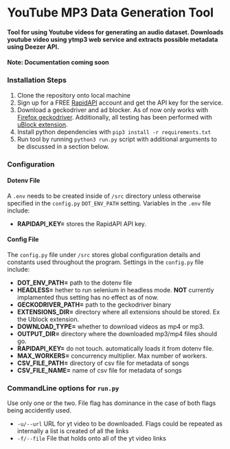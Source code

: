 # YouTube MP3 Data Generation Tool 

#### Tool for using Youtube videos for generating an audio dataset. Downloads youtube video using ytmp3 web service and extracts possible metadata using Deezer API. 

#### **Note**: Documentation coming soon

### Installation Steps
1. Clone the repository onto local machine
2. Sign up for a FREE [RapidAPI](https://rapidapi.com) account and get the API key for the service.
3. Download a geckodriver and ad blocker. As of now only works with [Firefox geckodriver](https://github.com/mozilla/geckodriver/releases). Additionally, all testing has been performed with [uBlock extension](https://github.com/gorhill/uBlock/releases/download/1.32.1b0/uBlock0_1.32.1b0.firefox.signed.xpi).
4. Install python dependencies with `pip3 install -r requirements.txt`
5. Run tool by running `python3 run.py` script with additional arguments to be discussed in a section below.

### Configuration

#### Dotenv File
A `.env` needs to be created inside of `/src` directory unless otherwise specified in the `config.py` `DOT_ENV_PATH` setting. Variables in the `.env` file include:
- **RAPIDAPI_KEY=** stores the RapidAPI API key.

#### Config File
The `config.py` file under `/src` stores global configuration details and constants used throughout the program. Settings in the `config.py` file include:
- **DOT_ENV_PATH=** path to the dotenv file
- **HEADLESS=** hether to run selenium in headless mode. **NOT** currently implamented thus setting has no effect as of now.
- **GECKODRIVER_PATH=** path to the geckodriver binary
- **EXTENSIONS_DIR=** directory where all extensions should be stored. Ex the Ublock extension.
- **DOWNLOAD_TYPE=** whether to download videos as mp4 or mp3.
- **OUTPUT_DIR=** directory where the downloaded mp3/mp4 files should go.
- **RAPIDAPI_KEY=** do not touch. automatically loads it from dotenv file.
- **MAX_WORKERS=** concurrency multiplier. Max number of workers.
- **CSV_FILE_PATH=** directory of csv file for metadata of songs
- **CSV_FILE_NAME=** name of csv file for metadata of songs

### CommandLine options for `run.py`
Use only one or the two. File flag has dominance in the case of both flags being accidently used.
- `-u/--url` URL for yt video to be downloaded. Flags could be repeated as internally a list is created of all the links
- `-f/--file` File that holds onto all of the yt video links  